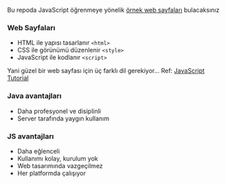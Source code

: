 Bu repoda JavaScript öğrenmeye yönelik [örnek web sayfaları](https://maeyler.github.io/JS/) bulacaksınız

### Web Sayfaları
* HTML ile yapısı tasarlanır `<html>`
* CSS ile görünümü düzenlenir `<style>`
* JavaScript ile kodlanır `<script>`

Yani güzel bir web sayfası için üç farklı dil gerekiyor... 
Ref: [JavaScript Tutorial](https://javascript.info/)

### Java avantajları
* Daha profesyonel ve disiplinli
* Server tarafında yaygın kullanım

### JS avantajları
* Daha eğlenceli
* Kullanımı kolay, kurulum yok
* Web tasarımında vazgeçilmez
* Her platformda çalışıyor

